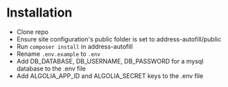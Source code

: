 <h1>Installation</h1>
<ul>
<li>Clone repo</li>
<li>Ensure site configuration's public folder is set to address-autofill/public</li>
<li>Run <code>composer install</code> in address-autofill</li>
<li>Rename <code>.env.example</code> to <code>.env</code></li>
<li>Add DB_DATABASE, DB_USERNAME, DB_PASSWORD for a mysql database to the .env file</li>
<li>Add ALGOLIA_APP_ID and ALGOLIA_SECRET keys to the .env file</li>
</ul>
